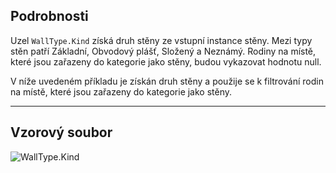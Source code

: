 ## Podrobnosti
Uzel `WallType.Kind` získá druh stěny ze vstupní instance stěny. Mezi typy stěn patří Základní, Obvodový plášť, Složený a Neznámý. Rodiny na místě, které jsou zařazeny do kategorie jako stěny, budou vykazovat hodnotu null.

V níže uvedeném příkladu je získán druh stěny a použije se k filtrování rodin na místě, které jsou zařazeny do kategorie jako stěny.
___
## Vzorový soubor

![WallType.Kind](./Revit.Elements.WallType.Kind_img.jpg)
